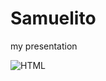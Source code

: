 # Samuelito
my presentation

![HTML](https://img.shields.io/badge/HTML5-E34F26?style=flat&logo=html5&logoColor=white)
